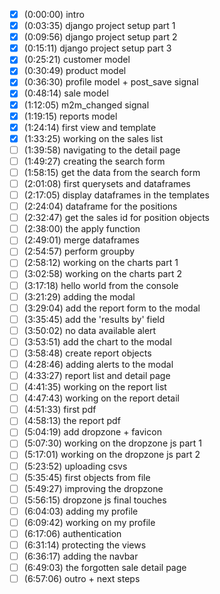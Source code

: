 - [X] (0:00:00​) intro
- [X] (0:03:35​) django project setup part 1
- [X] (0:09:56​) django project setup part 2
- [X] (0:15:11​) django project setup part 3
- [X] (0:25:21​) customer model
- [X] (0:30:49​) product model
- [X] (0:36:30​) profile model + post_save signal
- [X] (0:48:14​) sale model
- [X] (1:12:05​) m2m_changed signal
- [X] (1:19:15​) reports model
- [X] (1:24:14​) first view and template
- [X] (1:33:25​) working on the sales list
- [ ] (1:39:58​) navigating to the detail page
- [ ] (1:49:27​) creating the search form
- [ ] (1:58:15​) get the data from the search form
- [ ] (2:01:08​) first querysets and dataframes
- [ ] (2:17:05​) display dataframes in the templates
- [ ] (2:24:04​) dataframe for the positions
- [ ] (2:32:47​) get the sales id for position objects
- [ ] (2:38:00​) the apply function
- [ ] (2:49:01​) merge dataframes
- [ ] (2:54:57​) perform groupby
- [ ] (2:58:12​) working on the charts part 1
- [ ] (3:02:58​) working on the charts part 2
- [ ] (3:17:18​) hello world from the console
- [ ] (3:21:29​) adding the modal 
- [ ] (3:29:04​) add the report form to the modal 
- [ ] (3:35:45​) add the 'results by' field
- [ ] (3:50:02​) no data available alert 
- [ ] (3:53:51​) add the chart to the modal
- [ ] (3:58:48​) create report objects
- [ ] (4:28:46​) adding alerts to the modal
- [ ] (4:33:27​) report list and detail page
- [ ] (4:41:35​) working on the report list 
- [ ] (4:47:43​) working on the report detail
- [ ] (4:51:33​) first pdf
- [ ] (4:58:13​) the report pdf
- [ ] (5:04:19​) add dropzone + favicon
- [ ] (5:07:30​) working on the dropzone js part 1
- [ ] (5:17:01​) working on the dropzone js part 2
- [ ] (5:23:52​) uploading csvs
- [ ] (5:35:45​) first objects from file
- [ ] (5:49:27​) improving the dropzone
- [ ] (5:56:15​) dropzone js final touches
- [ ] (6:04:03​) adding my profile
- [ ] (6:09:42​) working on my profile
- [ ] (6:17:06​) authentication
- [ ] (6:31:14​) protecting the views
- [ ] (6:36:17​) adding the navbar
- [ ] (6:49:03​) the forgotten sale detail page
- [ ] (6:57:06​) outro + next steps 
